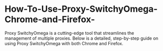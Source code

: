 # How-To-Use-Proxy-SwitchyOmega-Chrome-and-Firefox-
Proxy SwitchyOmega is a cutting-edge tool that streamlines the management of multiple proxies. Below is a detailed, step-by-step guide on using Proxy SwitchyOmega with both Chrome and Firefox.
